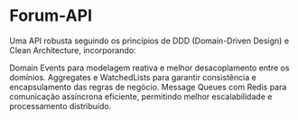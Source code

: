 # Forum-API
Uma API robusta seguindo os princípios de DDD (Domain-Driven Design) e Clean Architecture, incorporando:

Domain Events para modelagem reativa e melhor desacoplamento entre os domínios.
Aggregates e WatchedLists para garantir consistência e encapsulamento das regras de negócio.
Message Queues com Redis para comunicação assíncrona eficiente, permitindo melhor escalabilidade e processamento distribuído.